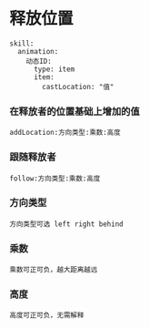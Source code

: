 # 释放位置

```text
skill:
  animation:
    动态ID:
      type: item
      item:
        castLocation: "值"
```

### 

### 在释放者的位置基础上增加的值

```text
addLocation:方向类型:乘数:高度
```



### 跟随释放者

```text
follow:方向类型:乘数:高度
```



### 方向类型

```text
方向类型可选 left right behind
```



### 乘数

```text
乘数可正可负，越大距离越远
```



### 高度

```text
高度可正可负，无需解释
```

